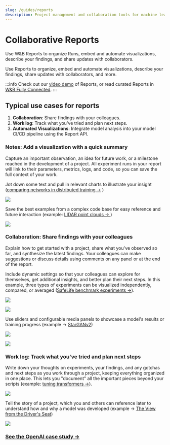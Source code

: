 ```yaml
---
slug: /guides/reports
description: Project management and collaboration tools for machine learning projects
---
```


# Collaborative Reports

Use W&B Reports to organize Runs, embed and automate visualizations, describe your findings, and share updates with collaborators.

Use Reports to organize, embed and automate visualizations, describe your findings, share updates with collaborators, and more.

:::info
Check out our [video demo](https://www.youtube.com/watch?v=2xeJIv\_K\_eI) of Reports, or read curated Reports in [W&B Fully Connected](http://wandb.me/fc).
:::

<!-- {% embed url="https://www.youtube.com/watch?v=2xeJIv_K_eI" %} -->

## Typical use cases for reports

1. **Collaboration**: Share findings with your colleagues.
2. **Work log**: Track what you've tried and plan next steps.
3. **Automated Visualizations**: Integrate model analysis into your model CI/CD pipeline using the Report API.

### Notes: Add a visualization with a quick summary

Capture an important observation, an idea for future work, or a milestone reached in the development of a project. All experiment runs in your report will link to their parameters, metrics, logs, and code, so you can save the full context of your work.

Jot down some text and pull in relevant charts to illustrate your insight ([comparing networks in distributed training →](https://wandb.ai/stacey/estuary/reports/When-Inception-ResNet-V2-is-too-slow--Vmlldzo3MDcxMA) )

![](/images/reports/notes_add_quick_summary.png)

Save the best examples from a complex code base for easy reference and future interaction (example: [LIDAR point clouds → ](https://wandb.ai/stacey/lyft/reports/LIDAR-Point-Clouds-of-Driving-Scenes--Vmlldzo2MzA5Mg))

![](/images/reports/notes_add_quick_summary_save_best_examples.png)

### Collaboration: Share findings with your colleagues

Explain how to get started with a project, share what you've observed so far, and synthesize the latest findings. Your colleagues can make suggestions or discuss details using comments on any panel or at the end of the report.

Include dynamic settings so that your colleagues can explore for themselves, get additional insights, and better plan their next steps. In this example, three types of experiments can be visualized independently, compared, or averaged ([SafeLife benchmark experiments →](https://wandb.ai/stacey/saferlife/reports/SafeLife-Benchmark-Experiments--Vmlldzo0NjE4MzM)).

![](/images/reports/intro_collaborate1.png)

![](/images/reports/intro_collaborate2.png)

Use sliders and configurable media panels to showcase a model's results or training progress (example → [StarGANv2](https://wandb.ai/stacey/stargan/reports/Cute-Animals-and-Post-Modern-Style-Transfer-StarGAN-v2-for-Multi-Domain-Image-Synthesis---VmlldzoxNzcwODQ))

![](/images/reports/intro_collaborate3.png)

![](/images/reports/intro_collaborate4.png)

### Work log: Track what you've tried and plan next steps

Write down your thoughts on experiments, your findings, and any gotchas and next steps as you work through a project, keeping everything organized in one place. This lets you "document" all the important pieces beyond your scripts (example: [tuning transformers →](https://wandb.ai/stacey/winograd/reports/Who-is-Them-Text-Disambiguation-with-Transformers--VmlldzoxMDU1NTc)).

![](/images/reports/intro_work_log_1.png)

Tell the story of a project, which you and others can reference later to understand how and why a model was developed (example → [The View from the Driver's Seat](https://wandb.ai/stacey/deep-drive/reports/The-View-from-the-Driver-s-Seat--Vmlldzo1MTg5NQ))

![](/images/reports/intro_work_log_2.png)

### [See the OpenAI case study →](https://bit.ly/wandb-learning-dexterity)

<!-- Once you have [experiments in W&B](../../quickstart.md), easily visualize results in reports. Here's a quick overview video. -->

<!-- {% embed url="https://www.youtube.com/watch?v=o2dOSIDDr1w" %} -->

